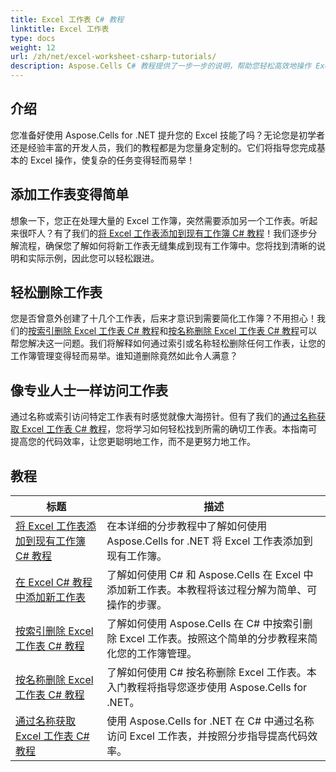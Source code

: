 ```yaml
---
title: Excel 工作表 C# 教程
linktitle: Excel 工作表
type: docs
weight: 12
url: /zh/net/excel-worksheet-csharp-tutorials/
description: Aspose.Cells C# 教程提供了一步一步的说明，帮助您轻松高效地操作 Excel 电子表格。
---
```

## 介绍

您准备好使用 Aspose.Cells for .NET 提升您的 Excel 技能了吗？无论您是初学者还是经验丰富的开发人员，我们的教程都是为您量身定制的。它们将指导您完成基本的 Excel 操作，使复杂的任务变得轻而易举！

## 添加工作表变得简单

想象一下，您正在处理大量的 Excel 工作簿，突然需要添加另一个工作表。听起来很吓人？有了我们的[将 Excel 工作表添加到现有工作簿 C# 教程](./add-excel-worksheet-to-existing-workbook-csharp-tutorial/)！我们逐步分解流程，确保您了解如何将新工作表无缝集成到现有工作簿中。您将找到清晰的说明和实际示例，因此您可以轻松跟进。 

## 轻松删除工作表

您是否曾意外创建了十几个工作表，后来才意识到需要简化工作簿？不用担心！我们的[按索引删除 Excel 工作表 C# 教程](./delete-excel-worksheet-by-index-csharp-tutorial/)和[按名称删除 Excel 工作表 C# 教程](./delete-excel-worksheet-by-name-csharp-tutorial/)可以帮您解决这一问题。我们将解释如何通过索引或名称轻松删除任何工作表，让您的工作簿管理变得轻而易举。谁知道删除竟然如此令人满意？

## 像专业人士一样访问工作表

通过名称或索引访问特定工作表有时感觉就像大海捞针。但有了我们的[通过名称获取 Excel 工作表 C# 教程](./get-excel-worksheet-by-name-csharp-tutorial/)，您将学习如何轻松找到所需的确切工作表。本指南可提高您的代码效率，让您更聪明地工作，而不是更努力地工作。

## 教程
| 标题 | 描述 |
| --- | --- | 
| [将 Excel 工作表添加到现有工作簿 C# 教程](./add-excel-worksheet-to-existing-workbook-csharp-tutorial/) | 在本详细的分步教程中了解如何使用 Aspose.Cells for .NET 将 Excel 工作表添加到现有工作簿。 |  
| [在 Excel C# 教程中添加新工作表](./add-new-sheet-in-excel-csharp-tutorial/) | 了解如何使用 C# 和 Aspose.Cells 在 Excel 中添加新工作表。本教程将该过程分解为简单、可操作的步骤。 |  
| [按索引删除 Excel 工作表 C# 教程](./delete-excel-worksheet-by-index-csharp-tutorial/) | 了解如何使用 Aspose.Cells 在 C# 中按索引删除 Excel 工作表。按照这个简单的分步教程来简化您的工作簿管理。 |  
| [按名称删除 Excel 工作表 C# 教程](./delete-excel-worksheet-by-name-csharp-tutorial/) | 了解如何使用 C# 按名称删除 Excel 工作表。本入门教程将指导您逐步使用 Aspose.Cells for .NET。 |  
| [通过名称获取 Excel 工作表 C# 教程](./get-excel-worksheet-by-name-csharp-tutorial/) | 使用 Aspose.Cells for .NET 在 C# 中通过名称访问 Excel 工作表，并按照分步指导提高代码效率。 |  
